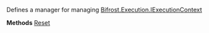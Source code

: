 Defines a manager for managing [Bifrost.Execution.IExecutionContext](Bifrost.Execution.IExecutionContext)

**Methods**
[Reset](Bifrost.Execution.IExecutionContextManager.Reset)

